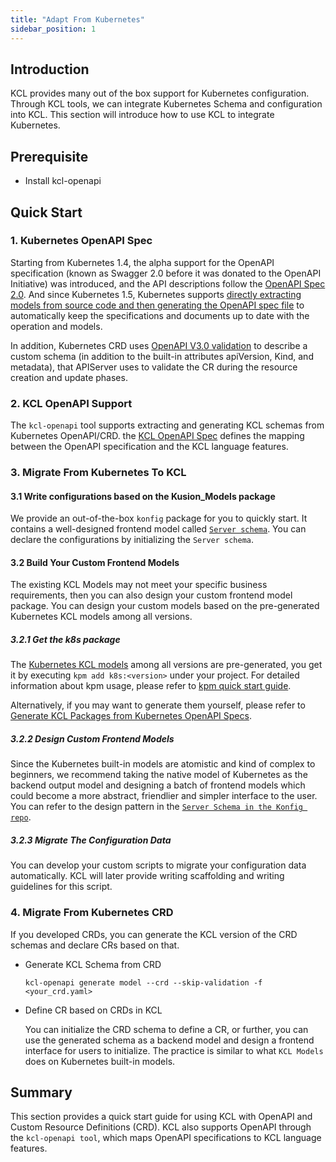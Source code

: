 ```yaml
---
title: "Adapt From Kubernetes"
sidebar_position: 1
---
```


## Introduction

KCL provides many out of the box support for Kubernetes configuration. Through KCL tools, we can integrate Kubernetes Schema and configuration into KCL. This section will introduce how to use KCL to integrate Kubernetes.

## Prerequisite

- Install kcl-openapi

## Quick Start

### 1. Kubernetes OpenAPI Spec

Starting from Kubernetes 1.4, the alpha support for the OpenAPI specification (known as Swagger 2.0 before it was donated to the OpenAPI Initiative) was introduced, and the API descriptions follow the [OpenAPI Spec 2.0](https://github.com/OAI/OpenAPI-Specification/blob/main/versions/2.0.md). And since Kubernetes 1.5, Kubernetes supports [directly extracting models from source code and then generating the OpenAPI spec file](https://github.com/kubernetes/kube-openapi) to automatically keep the specifications and documents up to date with the operation and models.

In addition, Kubernetes CRD uses [OpenAPI V3.0 validation](https://kubernetes.io/docs/tasks/extend-kubernetes/custom-resources/custom-resource-definitions/#validation) to describe a custom schema (in addition to the built-in attributes apiVersion, Kind, and metadata), that APIServer uses to validate the CR during the resource creation and update phases.

### 2. KCL OpenAPI Support

The `kcl-openapi` tool supports extracting and generating KCL schemas from Kubernetes OpenAPI/CRD. the [KCL OpenAPI Spec](/docs/tools/cli/openapi/spec) defines the mapping between the OpenAPI specification and the KCL language features.

### 3. Migrate From Kubernetes To KCL

#### 3.1 Write configurations based on the Kusion_Models package

We provide an out-of-the-box `konfig` package for you to quickly start. It contains a well-designed frontend model called [`Server schema`](https://github.com/kcl-lang/konfig/blob/main/base/pkg/kusion_models/kube/frontend/server.k). You can declare the configurations by initializing the `Server schema`.

#### 3.2 Build Your Custom Frontend Models

The existing KCL Models may not meet your specific business requirements, then you can also design your custom frontend model package. You can design your custom models based on the pre-generated Kubernetes KCL models among all versions.

##### 3.2.1 Get the k8s package

The [Kubernetes KCL models](https://github.com/orgs/kcl-lang/packages/container/package/k8s) among all versions are pre-generated, you get it by executing `kpm add k8s:<version>` under your project. For detailed information about kpm usage, please refer to [kpm quick start guide](https://github.com/kcl-lang/kpm#quick-start).

Alternatively, if you may want to generate them yourself, please refer to [Generate KCL Packages from Kubernetes OpenAPI Specs](https://github.com/kcl-lang/kcl-openapi/blob/main/docs/generate_from_k8s_spec.md).

##### 3.2.2 Design Custom Frontend Models

Since the Kubernetes built-in models are atomistic and kind of complex to beginners, we recommend taking the native model of Kubernetes as the backend output model and designing a batch of frontend models which could become a more abstract, friendlier and simpler interface to the user. You can refer to the design pattern in the [`Server Schema in the Konfig repo`](https://github.com/kal-lang/konfig/blob/main/base/pkg/kusion_models/kube/frontend/server.k).

##### 3.2.3 Migrate The Configuration Data

You can develop your custom scripts to migrate your configuration data automatically. KCL will later provide writing scaffolding and writing guidelines for this script.

### 4. Migrate From Kubernetes CRD

If you developed CRDs, you can generate the KCL version of the CRD schemas and declare CRs based on that.

- Generate KCL Schema from CRD

  ```
  kcl-openapi generate model --crd --skip-validation -f <your_crd.yaml>
  ```

- Define CR based on CRDs in KCL

  You can initialize the CRD schema to define a CR, or further, you can use the generated schema as a backend model and design a frontend interface for users to initialize. The practice is similar to what `KCL Models` does on Kubernetes built-in models.

## Summary

This section provides a quick start guide for using KCL with OpenAPI and Custom Resource Definitions (CRD). KCL also supports OpenAPI through the `kcl-openapi tool`, which maps OpenAPI specifications to KCL language features.
